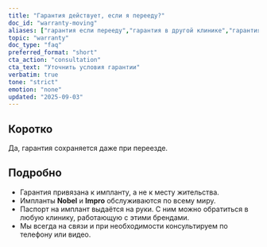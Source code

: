 ```yaml
---
title: "Гарантия действует, если я перееду?"
doc_id: "warranty-moving"
aliases: ["гарантия если перееду","гарантия в другой клинике","гарантия в другом городе"]
topic: "warranty"
doc_type: "faq"
preferred_format: "short"
cta_action: "consultation"
cta_text: "Уточнить условия гарантии"
verbatim: true
tone: "strict"
emotion: "none"
updated: "2025-09-03"
---
```


## Коротко
Да, гарантия сохраняется даже при переезде.

## Подробно
- Гарантия привязана к импланту, а не к месту жительства.  
- Импланты **Nobel** и **Impro** обслуживаются по всему миру.  
- Паспорт на имплант выдаётся на руки. С ним можно обратиться в любую клинику, работающую с этими брендами.  
- Мы всегда на связи и при необходимости консультируем по телефону или видео.
